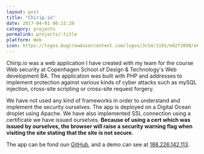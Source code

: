 ```yaml
---
layout: post
title: "Chirip.io"
date: 2017-04-01 06:11:29
category: projects
permalink: projects/:title
platform: Web
icon: https://logos.bugcrowdusercontent.com/logos/3c54/1191/e02f2090/e6972790f7078181d7431240a9ac04b7_owasp_logo_icon.png
---
```


Chirip.io was a web application I have created with my team for the course Web security at Copenhagen School of Design & Technology's Web development BA. The application was built with PHP and addresses to implement protection against various kinds of cyber attacks such as mySQL injection, cross-site scripting or cross-site request forgery.

We have not used any kind of frameworks in order to understand and implement the security ourselves. The app is deployed on a Digital Ocean droplet using Apache. We have also implemented SSL connection using a certificate we have issued ourselves. **Because of using a cert which was issued by ourselves, the browser will raise a security warning flag when visiting the site stating that the site is not secure.**

The app can be fond oun [GitHub](https://github.com/gaboratorium/chirip.io), and a demo can see at [188.226.142.113](https://188.226.142.113/). 